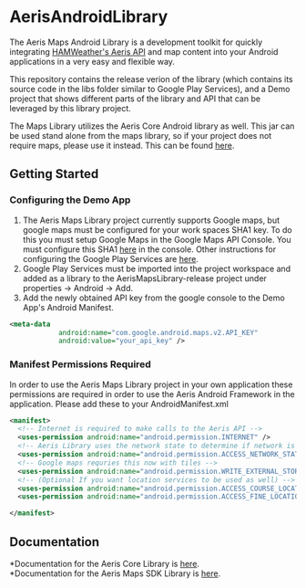 AerisAndroidLibrary
================

The Aeris Maps Android Library is a development toolkit for quickly integrating [HAMWeather's Aeris API](http://www.hamweather.com/support/documentation/aeris/) and map content into your Android applications in a very easy and flexible way.

This repository contains the release verion of the library (which contains its source code in the libs folder similar to Google Play Services), and a Demo project that shows different parts of the library and API that can be leveraged by this library project. 

The Maps Library utilizes the Aeris Core Android library as well. This jar can be used stand alone from the maps library, so if your project does not require maps, please use it instead. This can be found [here](http://www.hamweather.com/support/documentation/mobile/android/). 


## Getting Started 

### Configuring the Demo App 
1. The Aeris Maps Library project currently supports Google maps, but google maps must be configured for your work spaces SHA1 key. To do this you must setup Google Maps in the Google Maps API Console. You must configure this SHA1 [here](https://code.google.com/apis/console/?noredirect) in the console. Other instructions for configuring the Google Play Services are [here](https://developers.google.com/maps/documentation/android/start#install_and_configure_the_google_play_services_sdk). 
2. Google Play Services must be imported into the project workspace and added as a library to the AerisMapsLibrary-release project under properties -> Android -> Add.
3. Add the newly obtained API key from the google console to the Demo App's Android Manifest. 
``` xml
<meta-data
            android:name="com.google.android.maps.v2.API_KEY"
            android:value="your_api_key" />
```

### Manifest Permissions Required 
In order to use the Aeris Maps Library project in your own application these permissions are required in order to use the Aeris Android Framework in the application. Please add these to your AndroidManifest.xml

``` xml
<manifest>
  <!-- Internet is required to make calls to the Aeris API -->
  <uses-permission android:name="android.permission.INTERNET" />
  <!-- Aeris Library uses the network state to determine if network is availabe to make calls  -->
  <uses-permission android:name="android.permission.ACCESS_NETWORK_STATE" />
  <!-- Google maps requries this now with tiles -->
  <uses-permission android:name="android.permission.WRITE_EXTERNAL_STORAGE" />
  <!-- (Optional If you want location services to be used as well) -->
  <uses-permission android:name="android.permission.ACCESS_COURSE_LOCATION" />
  <uses-permission android:name="android.permission.ACCESS_FINE_LOCATION" />

</manifest>
```

## Documentation 

*Documentation for the Aeris Core Library is [here](http://www.hamweather.com/docs/android/Aeris/).<br/>
*Documentation for the Aeris Maps SDK Library is [here](http://www.hamweather.com/docs/android/AerisMap/).


